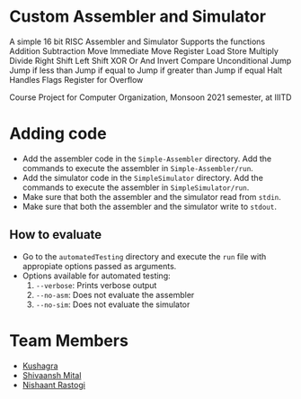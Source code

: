 # Custom Assembler and Simulator

A simple 16 bit RISC Assembler and Simulator Supports the functions Addition Subtraction Move Immediate Move Register Load Store Multiply Divide Right Shift Left Shift XOR Or And Invert Compare Unconditional Jump Jump if less than Jump if equal to Jump if greater than Jump if equal Halt Handles Flags Register for Overflow

Course Project for Computer Organization, Monsoon 2021 semester, at IIITD

# Adding code

* Add the assembler code in the `Simple-Assembler` directory. Add the commands to execute the assembler in `Simple-Assembler/run`.
* Add the simulator code in the `SimpleSimulator` directory. Add the commands to execute the assembler in `SimpleSimulator/run`.
* Make sure that both the assembler and the simulator read from `stdin`.
* Make sure that both the assembler and the simulator write to `stdout`.

## How to evaluate

* Go to the `automatedTesting` directory and execute the `run` file with appropiate options passed as arguments.
* Options available for automated testing:
	1. `--verbose`: Prints verbose output
	2. `--no-asm`: Does not evaluate the assembler
	3. `--no-sim`: Does not evaluate the simulator

# Team Members

- [Kushagra](https://github.com/Kushagra20075)
- [Shivaansh Mital](https://github.com/shivaansh2020122)
- [Nishaant Rastogi](https://github.com/Nishaant-Rastogi)
